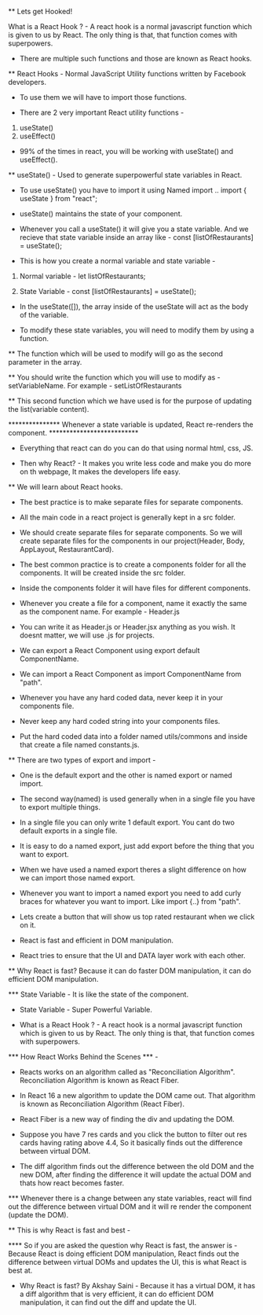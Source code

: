 ** Lets get Hooked!

What is a React Hook ? - A react hook is a normal javascript function which is given to us by React. The only thing is that, that function comes with superpowers.

* There are multiple such functions and those are known as React hooks.

** React Hooks - Normal JavaScript Utility functions written by Facebook developers.

* To use them we will have to import those functions.

* There are 2 very important React utility functions -
1) useState()
2) useEffect()

* 99% of the times in react, you will be working with useState() and useEffect().


** useState() - Used to generate superpowerful state variables in React.
 * To use useState() you have to import it using Named import .. import { useState } from "react";
 
* useState() maintains the state of your component.

* Whenever you call a useState() it will give you a state variable. And we recieve that state variable inside an array like - const [listOfRestaurants] = useState();
 
* This is how you create a normal variable and state variable -

1) Normal variable - let listOfRestaurants;

2) State Variable - const [listOfRestaurants] = useState();

* In the useState([]), the array inside of the useState will act as the body of the variable.

* To modify these state variables, you will need to modify them by using a function.

** The function which will be used to modify will go as the second parameter in the array.

** You should write the function which you will use to modify as - setVariableName. For example - setListOfRestaurants

** This second function which we have used is for the purpose of updating the list(variable content).


*************** Whenever a state variable is updated, React re-renders the component. **************************
 

* Everything that react can do you can do that using normal html, css, JS.

* Then why React? - It makes you write less code and make you do more on th webpage, It makes the developers life easy.

** We will learn about React hooks.

* The best practice is to make separate files for separate components.

* All the main code in a react project is generally kept in a src folder.

* We should create separate files for separate components. So we will create separate files for the components in our project(Header, Body, AppLayout, RestaurantCard).

* The best common practice is to create a components folder for all the components. It will be created inside the src folder.

* Inside the components folder it will have files for different components.

* Whenever you create a file for a component, name it exactly the same as the component name. For example - Header.js

* You can write it as Header.js or Header.jsx anything as you wish. It doesnt matter, we will use .js for projects.

* We can export a React Component using export default ComponentName.

* We can import a React Component as import ComponentName from "path".

* Whenever you have any hard coded data, never keep it in your components file.

* Never keep any hard coded string into your components files.

* Put the hard coded data into a folder named utils/commons and inside that create a file named constants.js.

** There are two types of export and import -

* One is the default export and the other is named export or named import.

* The second way(named) is used generally when in a single file you have to export multiple things.

* In a single file you can only write 1 default export. You cant do two default exports in a single file.

* It is easy to do a named export, just add export before the thing that you want to export.

* When we have used a named export theres a slight difference on how we can import those named export.

* Whenever you want to import a named export you need to add curly braces for whatever you want to import. Like import {..} from "path".

* Lets create a button that will show us top rated restaurant when we click on it.

* React is fast and efficient in DOM manipulation.

* React tries to ensure that the UI and DATA layer work with each other.

** Why React is fast? Because it can do faster DOM manipulation, it can do efficient DOM manipulation.


*** State Variable - It is like the state of the component.
 
* State Variable - Super Powerful Variable.

* What is a React Hook ? - A react hook is a normal javascript function which is given to us by React. The only thing is that, that function comes with superpowers.



*** How React Works Behind the Scenes *** -

* Reacts works on an algorithm called as "Reconciliation Algorithm". Reconciliation Algorithm is known as React Fiber.

* In React 16 a new algorithm to update the DOM came out. That algorithm is known as Reconciliation Algorithm (React Fiber).

* React Fiber is a new way of finding the div and updating the DOM.

* Suppose you have 7 res cards and you click the button to filter out res cards having rating above 4.4, So it basically finds out the difference between virtual DOM.

* The diff algorithm finds out the difference between the old DOM and the new DOM, after finding the difference it will update the actual DOM and thats how react becomes faster.

*** Whenever there is a change between any state variables, react will find out the difference between virtual DOM and it will re render the component (update the DOM).



** This is why React is fast and best -

**** So if you are asked the question why React is fast, the answer is - Because React is doing efficient DOM manipulation,
React finds out the difference between virtual DOMs and updates the UI, this is what React is best at.

* Why React is fast? By Akshay Saini - Because it has a virtual DOM, it has a diff algorithm that is very efficient, it can do efficient DOM manipulation, it can find out the diff and update the UI.
									   